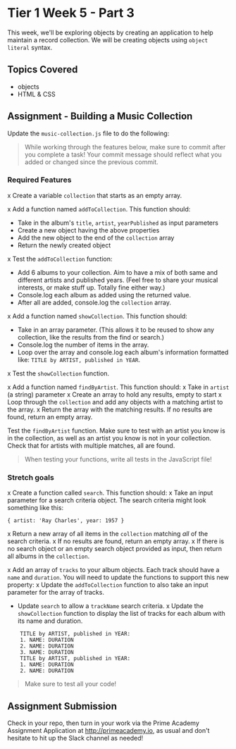 # Tier 1 Week 5 - Part 3

This week, we'll be exploring objects by creating an application to help maintain a record collection. We will be creating objects using `object literal` syntax.

## Topics Covered

- objects
- HTML & CSS

## Assignment - Building a Music Collection

Update the `music-collection.js` file to do the following:

> While working through the features below, make sure to commit after you complete a task! Your commit message should reflect what you added or changed since the previous commit.

### Required Features

x Create a variable `collection` that starts as an empty array.

x Add a function named `addToCollection`. This function should:
  - Take in the album's `title`, `artist`, `yearPublished` as input parameters
  - Create a new object having the above properties
  - Add the new object to the end of the `collection` array
  - Return the newly created object

x Test the `addToCollection` function:
  - Add 6 albums to your collection. Aim to have a mix of both same and different artists and published years. (Feel free to share your musical interests, or make stuff up. Totally fine either way.)
  - Console.log each album as added using the returned value.
  - After all are added, console.log the `collection` array.

x Add a function named `showCollection`. This function should:  
  - Take in an array parameter. (This allows it to be reused to show any collection, like the results from the find or search.)
  - Console.log the number of items in the array.
  - Loop over the array and console.log each album's information formatted like: `TITLE by ARTIST, published in YEAR`.

x Test the `showCollection` function.

x Add a function named `findByArtist`. This function should:
  x Take in `artist` (a string) parameter
  x Create an array to hold any results, empty to start
  x Loop through the `collection` and add any objects with a matching artist to the array.
  x Return the array with the matching results. If no results are found, return an empty array.

Test the `findByArtist` function. Make sure to test with an artist you know is in the collection, as well as an artist you know is not in your collection. Check that for artists with multiple matches, all are found.

> When testing your functions, write all tests in the JavaScript file!


### Stretch goals

x Create a function called `search`. This function should:
  x Take an input parameter for a search criteria object. The search criteria might look something like this:
  ```
  { artist: 'Ray Charles', year: 1957 }
  ```
  x Return a new array of all items in the `collection` matching *all* of the search criteria.
  x If no results are found, return an empty array.
  x If there is no search object or an empty search object provided as input, then return all albums in the `collection`.

x Add an array of `tracks` to your album objects. Each track should have a `name` and `duration`. You will need to update the functions to support this new property:
  x Update the `addToCollection` function to also take an input parameter for the array of tracks.
  - Update `search` to allow a `trackName` search criteria.
  x Update the `showCollection` function to display the list of tracks for each album with its name and duration.
```
    TITLE by ARTIST, published in YEAR:
    1. NAME: DURATION
    2. NAME: DURATION
    3. NAME: DURATION
    TITLE by ARTIST, published in YEAR:
    1. NAME: DURATION
    2. NAME: DURATION
```

> Make sure to test all your code!


## Assignment Submission
Check in your repo, then turn in your work via the Prime Academy Assignment Application at http://primeacademy.io, as usual and don't hesitate to hit up the Slack channel as needed!
